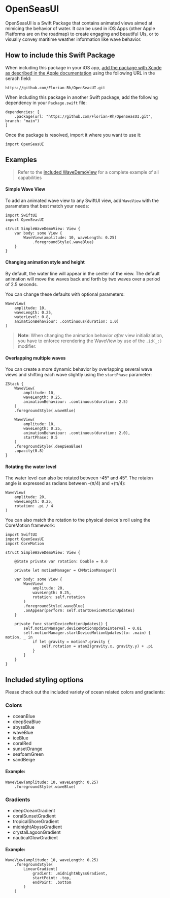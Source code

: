 #  OpenSeasUI

OpenSeasUI is a Swift Package that contains animated views aimed at mimicing the behavior of water. It can be used in iOS Apps (other Apple Platforms are on the roadmap) to create engaging and beautiful UIs, or to visually convey maritime weather information like wave behavior.

## How to include this Swift Package

When including this package in your iOS app, [add the package with Xcode as described in the Apple documentation](https://developer.apple.com/documentation/xcode/adding-package-dependencies-to-your-app) using the following URL in the serach field:
````
https://github.com/Florian-Rh/OpenSeasUI.git
````

When including this package in another Swift package, add the following dependency in your `Package.swift` file:

```
dependencies: [
    .package(url: "https://github.com/Florian-Rh/OpenSeasUI.git", branch: "main")
]
```

Once the package is resolved, import it where you want to use it:

```
import OpenSeasUI
```

## Examples

> Refer to the [included WaveDemoView](./Sources/OpenSeasUI/Demo/WaveDemoView.swift) for a complete example of all capabilities

#### Simple Wave View
To add an animated wave view to any SwiftUI view, add `WaveView` with the parameters that best match your needs:

```
import SwiftUI
import OpenSeasUI

struct SimpleWaveDemoView: View {
    var body: some View {
        WaveView(amplitude: 10, waveLength: 0.25)
            .foregroundStyle(.waveBlue)
    }
}
```

#### Changing animation style and height
By default, the water line will appear in the center of the view. The default animation will move the waves back and forth by two waves over a period of 2.5 seconds.

You can change these defaults with optional parameters:

```
WaveView(
    amplitude: 10, 
    waveLength: 0.25, 
    waterLevel: 0.8, 
    animationBehaviour: .continuous(duration: 1.0)
)
```

> **Note**: When changing the animation behavior *after* view initializiation, you have to enforce rerendering the WaveView by use of the `.id(_:)` modifier.

#### Overlapping multiple waves

You can create a more dynamic behavior by overlapping several wave views and shifting each wave slightly using the `startPhase` parameter:

```
ZStack {
    WaveView(
        amplitude: 10,
        waveLength: 0.25,
        animationBehaviour: .continuous(duration: 2.5)
    )
    .foregroundStyle(.waveBlue)

    WaveView(
        amplitude: 10,
        waveLength: 0.25,
        animationBehaviour: .continuous(duration: 2.0),
        startPhase: 0.5
    )
    .foregroundStyle(.deepSeaBlue)
    .opacity(0.8)
}
```

#### Rotating the water level
The water level can also be rotated between -45° and 45°. The rotaion angle is expressed as radians between -(π/4) and +(π/4):

```
WaveView(
    amplitude: 20, 
    waveLength: 0.25, 
    rotation: .pi / 4
)
```

You can also match the rotation to the physical device's roll using the CoreMotion framework:

```
import SwiftUI
import OpenSeasUI
import CoreMotion

struct SimpleWaveDemoView: View {

    @State private var rotation: Double = 0.0

    private let motionManager = CMMotionManager()

    var body: some View {
        WaveView(
            amplitude: 20, 
            waveLength: 0.25, 
            rotation: self.rotation
        )
        .foregroundStyle(.waveBlue)
        .onAppear(perform: self.startDeviceMotionUpdates)
    }

    private func startDeviceMotionUpdates() {
        self.motionManager.deviceMotionUpdateInterval = 0.01
        self.motionManager.startDeviceMotionUpdates(to: .main) { motion, _ in
            if let gravity = motion?.gravity {
                self.rotation = atan2(gravity.x, gravity.y) + .pi
            }
        }
    }
}
```

## Included styling options
Please check out the included variety of ocean related colors and gradients:

### Colors
- oceanBlue
- deepSeaBlue
- abyssBlue
- waveBlue
- iceBlue
- coralRed
- sunsetOrange
- seafoamGreen
- sandBeige
#### Example:
```
WaveView(amplitude: 10, waveLength: 0.25)
    .foregroundStyle(.waveBlue)
```

### Gradients
- deepOceanGradient
- coralSunsetGradient
- tropicalShoreGradient
- midnightAbyssGradient
- crystalLagoonGradient
- nauticalGlowGradient

#### Example:
```
WaveView(amplitude: 10, waveLength: 0.25)
    .foregroundStyle(
        LinearGradient(
            gradient: .midnightAbyssGradient, 
            startPoint: .top, 
            endPoint: .bottom
        )
    )
```


